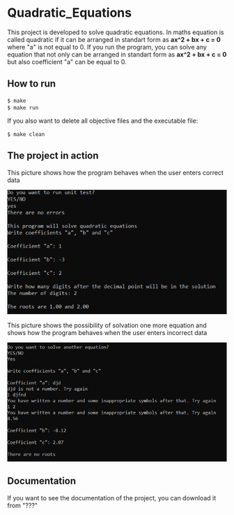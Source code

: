 # Quadratic_Equations

This project is developed to solve quadratic equations. In maths equation is called quadratic if it can be arranged in standart form as **ax^2 + bx + c = 0** where "a" is not equal to 0. If you run the program, you can solve any equation that not only can be arranged in standart form as **ax^2 + bx + c = 0** but also coefficient "a" can be equal to 0.

## How to run 

```
$ make
$ make run
```

If you also want to delete all objective files and the executable file:

```
$ make clean
```

## The project in action

This picture shows how the program behaves when the user enters correct data

![screenshot_1](https://github.com/KetchuppOfficial/Quadratic_Equations/blob/master/Screenshots/Screenshot_1.png)

This picture shows the possibility of solvation one more equation and shows how the program behaves when the user enters incorrect data

![screenshot_2](https://github.com/KetchuppOfficial/Quadratic_Equations/blob/master/Screenshots/Screenshot_2.png)

## Documentation
If you want to see the documentation of the project, you can download it from "???"
